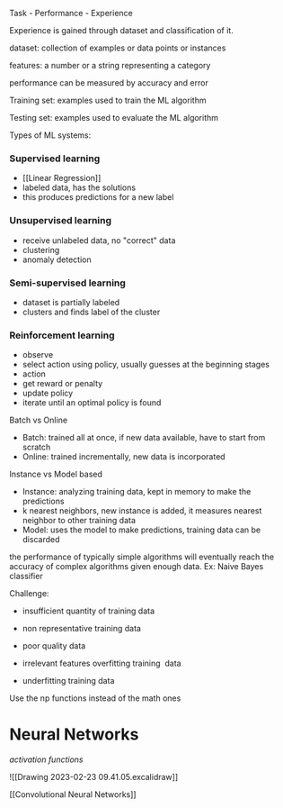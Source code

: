 
Task - Performance - Experience

Experience is gained through dataset and classification of it.

dataset: collection of examples or data points or instances 

features: a number or a string representing a category

performance can be measured by accuracy and error

Training set: examples used to train the ML algorithm

Testing set: examples used to evaluate the ML algorithm

  

Types of ML systems:

### Supervised learning
- [[Linear Regression]]
- labeled data, has the solutions
- this produces predictions for a new label    

### Unsupervised learning
- receive unlabeled data, no "correct" data
- clustering
- anomaly detection

### Semi-supervised learning
- dataset is partially labeled
- clusters and finds label of the cluster
### Reinforcement learning
-   observe
-   select action using policy, usually guesses at the beginning stages
-   action
-   get reward or penalty
-   update policy
-   iterate until an optimal policy is found

Batch vs Online
-   Batch: trained all at once, if new data available, have to start from scratch
-   Online: trained incrementally, new data is incorporated


Instance vs Model based
-   Instance: analyzing training data, kept in memory to make the predictions
-   k nearest neighbors, new instance is added, it measures nearest neighbor to other training data
-   Model: uses the model to make predictions, training data can be discarded
    

the performance of typically simple algorithms will eventually reach the accuracy of complex algorithms given enough data. Ex: Naive Bayes classifier 

Challenge: 

-   insufficient quantity of training data
    
-   non representative training data
    
-   poor quality data
    
-   irrelevant features overfitting training  data
    
-   underfitting training data
    

Use the np functions instead of the math ones

# Neural Networks
*activation functions*

![[Drawing 2023-02-23 09.41.05.excalidraw]]

[[Convolutional Neural Networks]]